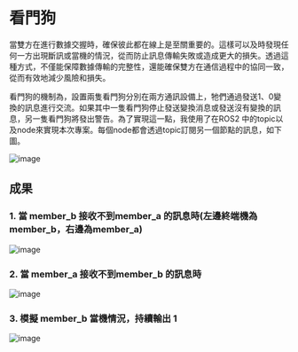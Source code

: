 # 看門狗
當雙方在進行數據交握時，確保彼此都在線上是至關重要的。這樣可以及時發現任何一方出現斷訊或當機的情況，從而防止訊息傳輸失敗或造成更大的損失。透過這種方式，不僅能保障數據傳輸的完整性，還能確保雙方在通信過程中的協同一致，從而有效地減少風險和損失。

看門狗的機制為，設置兩隻看門狗分別在兩方通訊設備上，牠們通過發送1、0變換的訊息進行交流。如果其中一隻看門狗停止發送變換消息或發送沒有變換的訊息，另一隻看門狗將發出警告。為了實現這一點，我使用了在ROS2 中的topic以及node來實現本次專案。每個node都會透過topic訂閱另一個節點的訊息，如下圖。

![image](https://github.com/ChengHsunTai/ROS2/assets/137912642/113e1e32-3c92-48c4-ab8d-c4ea99120c17)


## 成果

### 1. 當 member_b 接收不到member_a 的訊息時(左邊終端機為member_b，右邊為member_a)
![image](https://github.com/ChengHsunTai/ROS2/assets/137912642/1fdbf4a8-2a1f-437a-9825-9fecd826a1bd)

### 2. 當 member_a 接收不到member_b 的訊息時

![image](https://github.com/ChengHsunTai/ROS2/assets/137912642/4155d0a2-76fa-4e24-8a43-f15ec5d8b760)

### 3. 模擬 member_b 當機情況，持續輸出 1

![image](https://github.com/ChengHsunTai/ROS2/assets/137912642/94299b27-67c4-44dd-83ac-eb1ffedb2d3c)


